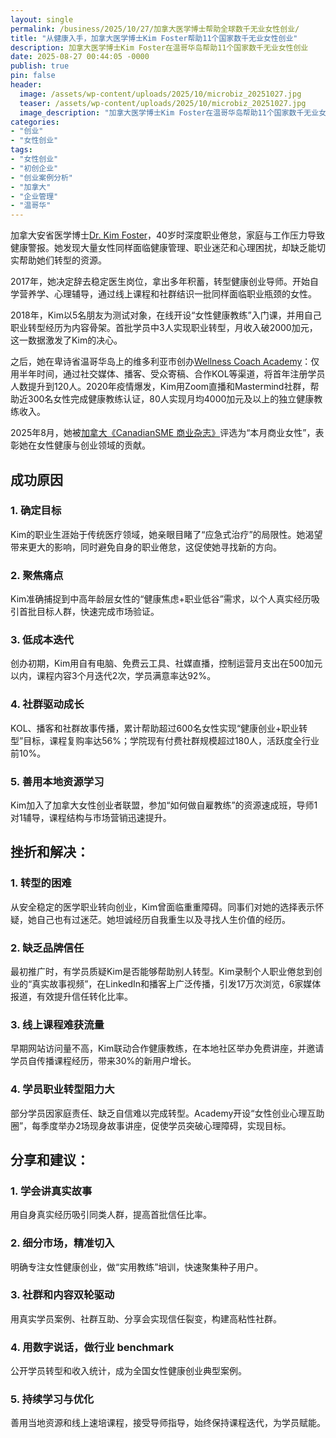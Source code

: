 ```yaml
---
layout: single
permalink: /business/2025/10/27/加拿大医学博士帮助全球数千无业女性创业/
title: "从健康入手，加拿大医学博士Kim Foster帮助11个国家数千无业女性创业"
description: 加拿大医学博士Kim Foster在温哥华岛帮助11个国家数千无业女性创业
date: 2025-08-27 00:44:05 -0000
publish: true
pin: false
header:
  image: /assets/wp-content/uploads/2025/10/microbiz_20251027.jpg
  teaser: /assets/wp-content/uploads/2025/10/microbiz_20251027.jpg
  image_description: "加拿大医学博士Kim Foster在温哥华岛帮助11个国家数千无业女性创业"
categories:
- "创业"
- "女性创业"
tags:
- "女性创业"
- "初创企业"
- "创业案例分析"
- "加拿大"
- "企业管理"
- "温哥华"
---
```





加拿大安省医学博士[Dr. Kim Foster](https://drkimfoster.com)，40岁时深度职业倦怠，家庭与工作压力导致健康警报。她发现大量女性同样面临健康管理、职业迷茫和心理困扰，却缺乏能切实帮助她们转型的资源。

2017年，她决定辞去稳定医生岗位，拿出多年积蓄，转型健康创业导师。开始自学营养学、心理辅导，通过线上课程和社群结识一批同样面临职业瓶颈的女性。

2018年，Kim以5名朋友为测试对象，在线开设“女性健康教练”入门课，并用自己职业转型经历为内容骨架。首批学员中3人实现职业转型，月收入破2000加元，这一数据激发了Kim的决心。

之后，她在卑诗省温哥华岛上的维多利亚市创办[Wellness Coach Academy](https://wellnesscoachacademy.com)：仅用半年时间，通过社交媒体、播客、受众寄稿、合作KOL等渠道，将首年注册学员人数提升到120人。2020年疫情爆发，Kim用Zoom直播和Mastermind社群，帮助近300名女性完成健康教练认证，80人实现月均4000加元及以上的独立健康教练收入。

2025年8月，她被[加拿大《CanadianSME 商业杂志》](https://canadiansme.ca)评选为“本月商业女性”，表彰她在女性健康与创业领域的贡献。 

## 成功原因

### 1. 确定目标

Kim的职业生涯始于传统医疗领域，她亲眼目睹了“应急式治疗”的局限性。她渴望带来更大的影响，同时避免自身的职业倦怠，这促使她寻找新的方向。

### 2. 聚焦痛点

Kim准确捕捉到中高年龄层女性的“健康焦虑+职业低谷”需求，以个人真实经历吸引首批目标人群，快速完成市场验证。

### 3. 低成本迭代

创办初期，Kim用自有电脑、免费云工具、社媒直播，控制运营月支出在500加元以内，课程内容3个月迭代2次，学员满意率达92%。

### 4. 社群驱动成长

KOL、播客和社群故事传播，累计帮助超过600名女性实现“健康创业+职业转型”目标，课程复购率达56%；学院现有付费社群规模超过180人，活跃度全行业前10%。


### 5. 善用本地资源学习

Kim加入了加拿大女性创业者联盟，参加“如何做自雇教练”的资源速成班，导师1对1辅导，课程结构与市场营销迅速提升。


## 挫折和解决：

### 1. 转型的困难

从安全稳定的医学职业转向创业，Kim曾面临重重障碍。同事们对她的选择表示怀疑，她自己也有过迷茫。她坦诚经历自我重生以及寻找人生价值的经历。


### 2. 缺乏品牌信任

最初推广时，有学员质疑Kim是否能够帮助别人转型。Kim录制个人职业倦怠到创业的“真实故事视频”，在LinkedIn和播客上广泛传播，引发17万次浏览，6家媒体报道，有效提升信任转化比率。


### 3. 线上课程难获流量

早期网站访问量不高，Kim联动合作健康教练，在本地社区举办免费讲座，并邀请学员自传播课程经历，带来30%的新用户增长。

### 4. 学员职业转型阻力大

部分学员因家庭责任、缺乏自信难以完成转型。Academy开设“女性创业心理互助圈”，每季度举办2场现身故事讲座，促使学员突破心理障碍，实现目标。



## 分享和建议：

### 1. 学会讲真实故事

用自身真实经历吸引同类人群，提高首批信任比率。


### 2. 细分市场，精准切入

明确专注女性健康创业，做“实用教练”培训，快速聚集种子用户。

### 3. 社群和内容双轮驱动

用真实学员案例、社群互助、分享会实现信任裂变，构建高粘性社群。

### 4. 用数字说话，做行业 benchmark

公开学员转型和收入统计，成为全国女性健康创业典型案例。

### 5. 持续学习与优化

善用当地资源和线上速培课程，接受导师指导，始终保持课程迭代，为学员赋能。